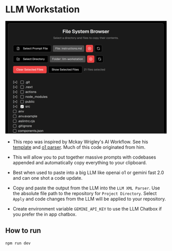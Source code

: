 # LLM Workstation

![LLM Workstation Homepage](images/llm-workstation.png)

- This repo was inspired by Mckay Wrigley's AI Workflow. See his [template](https://github.com/mckaywrigley/mckays-app-template) and [o1 parser](https://github.com/mckaywrigley/o1-xml-parser). Much of this code originated from him.

- This will allow you to put together massive prompts with codebases appended and automatically copy everything to your clipboard.

- Best when used to paste into a big LLM like openai o1 or gemini fast 2.0 and can one shot a code update.

- Copy and paste the output from the LLM into the `LLM XML Parser`. Use the absolute file path to the repository for `Project Directory`. Select `Apply` and code changes from the LLM will be applied to your repository.

- Create environment variable `GEMINI_API_KEY` to use the LLM Chatbox if you prefer the in app chatbox.

## How to run

`npm run dev`
